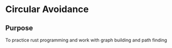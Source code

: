 # Circular Avoidance

## Purpose
To practice rust programming and work with graph building and path finding